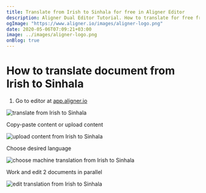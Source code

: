 ```yaml
---
title: Translate from Irish to Sinhala for free in Aligner Editor
description: Aligner Dual Editor Tutorial. How to translate for free from Irish to Sinhala. Aligner is multilingual document management platform. 
ogImage: "https://www.aligner.io/images/aligner-logo.png"
date: 2020-05-06T07:09:21+03:00
image: ../images/aligner-logo.png
onBlog: true
---
```


# How to translate document from Irish to Sinhala

1. Go to editor at [app.aligner.io](https://app.aligner.io "Aligner App web page")

![translate from Irish to Sinhala](../aligner-blank-editor.png "translate from Irish to Sinhala")

Copy-paste content or upload content

![upload content from Irish to Sinhala](../aligner-uploaded-document.png "upload content from Irish to Sinhala")

Choose desired language

![choose machine translation from Irish to Sinhala](../aligner-language-dropdown.png "choose machine translation from Irish to Sinhala")

Work and edit 2 documents in parallel

![edit translation from Irish to Sinhala](../aligner-double-sitded-editor.png "edit translation from Irish to Sinhala")

